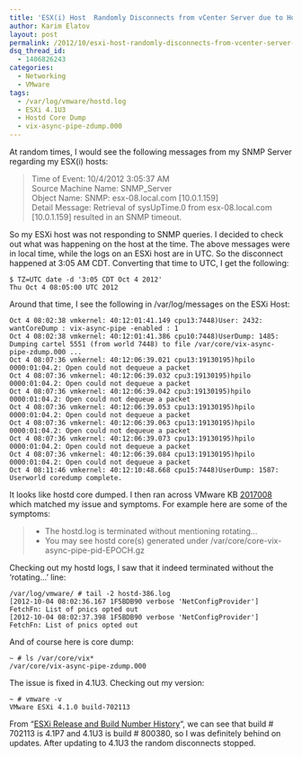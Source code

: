 ```yaml
---
title: 'ESX(i) Host  Randomly Disconnects from vCenter Server due to Hostd Backtracing'
author: Karim Elatov
layout: post
permalink: /2012/10/esxi-host-randomly-disconnects-from-vcenter-server-due-to-hostd-back-tracing/
dsq_thread_id:
  - 1406826243
categories:
  - Networking
  - VMware
tags:
  - /var/log/vmware/hostd.log
  - ESXi 4.1U3
  - Hostd Core Dump
  - vix-async-pipe-zdump.000
---
```

At random times, I would see the following messages from my SNMP Server regarding my ESX(i) hosts:

> Time of Event: 10/4/2012 3:05:37 AM  
> Source Machine Name: SNMP_Server  
> Object Name: SNMP: esx-08.local.com [10.0.1.159]  
> Detail Message: Retrieval of sysUpTime.0 from esx-08.local.com [10.0.1.159] resulted in an SNMP timeout.

So my ESXi host was not responding to SNMP queries. I decided to check out what was happening on the host at the time. The above messages were in local time, while the logs on an ESXi host are in UTC. So the disconnect happened at 3:05 AM CDT. Converting that time to UTC, I get the following:

	  
	$ TZ=UTC date -d '3:05 CDT Oct 4 2012'  
	Thu Oct 4 08:05:00 UTC 2012  
	

Around that time, I see the following in /var/log/messages on the ESXi Host:

	  
	Oct 4 08:02:38 vmkernel: 40:12:01:41.149 cpu13:7448)User: 2432: wantCoreDump : vix-async-pipe -enabled : 1  
	Oct 4 08:02:38 vmkernel: 40:12:01:41.386 cpu10:7448)UserDump: 1485: Dumping cartel 5551 (from world 7448) to file /var/core/vix-async-pipe-zdump.000 ...  
	Oct 4 08:07:36 vmkernel: 40:12:06:39.021 cpu13:19130195)hpilo 0000:01:04.2: Open could not dequeue a packet  
	Oct 4 08:07:36 vmkernel: 40:12:06:39.032 cpu3:19130195)hpilo 0000:01:04.2: Open could not dequeue a packet  
	Oct 4 08:07:36 vmkernel: 40:12:06:39.042 cpu3:19130195)hpilo 0000:01:04.2: Open could not dequeue a packet  
	Oct 4 08:07:36 vmkernel: 40:12:06:39.053 cpu13:19130195)hpilo 0000:01:04.2: Open could not dequeue a packet  
	Oct 4 08:07:36 vmkernel: 40:12:06:39.063 cpu13:19130195)hpilo 0000:01:04.2: Open could not dequeue a packet  
	Oct 4 08:07:36 vmkernel: 40:12:06:39.073 cpu13:19130195)hpilo 0000:01:04.2: Open could not dequeue a packet  
	Oct 4 08:07:36 vmkernel: 40:12:06:39.084 cpu13:19130195)hpilo 0000:01:04.2: Open could not dequeue a packet  
	Oct 4 08:11:46 vmkernel: 40:12:10:48.668 cpu15:7448)UserDump: 1587: Userworld coredump complete.  
	

It looks like hostd core dumped. I then ran across VMware KB <a href="http://kb.vmware.com/kb/2017008" onclick="javascript:_gaq.push(['_trackEvent','outbound-article','http://kb.vmware.com/kb/2017008']);">2017008</a> which matched my issue and symptoms. For example here are some of the symptoms:

> *   The hostd.log is terminated without mentioning rotating&#8230;
> *   You may see hostd core(s) generated under /var/core/core-vix-async-pipe-pid-EPOCH.gz

Checking out my hostd logs, I saw that it indeed terminated without the &#8216;rotating&#8230;&#8217; line:

	  
	/var/log/vmware/ # tail -2 hostd-386.log  
	[2012-10-04 08:02:36.167 1F5BDB90 verbose 'NetConfigProvider'] FetchFn: List of pnics opted out  
	[2012-10-04 08:02:37.398 1F5BDB90 verbose 'NetConfigProvider'] FetchFn: List of pnics opted out  
	

And of course here is core dump:

	  
	~ # ls /var/core/vix*  
	/var/core/vix-async-pipe-zdump.000  
	

The issue is fixed in 4.1U3. Checking out my version:

	  
	~ # vmware -v  
	VMware ESXi 4.1.0 build-702113  
	

From &#8220;<a href="http://www.virten.net/vmware/esxi-release-build-number-history/" onclick="javascript:_gaq.push(['_trackEvent','outbound-article','http://www.virten.net/vmware/esxi-release-build-number-history/']);">ESXi Release and Build Number History</a>&#8220;, we can see that build # 702113 is 4.1P7 and 4.1U3 is build # 800380, so I was definitely behind on updates. After updating to 4.1U3 the random disconnects stopped.

<p class="wp-flattr-button">
  <a class="FlattrButton" style="display:none;" href="http://virtuallyhyper.com/2012/10/esxi-host-randomly-disconnects-from-vcenter-server-due-to-hostd-back-tracing/" title=" ESX(i) Host  Randomly Disconnects from vCenter Server due to Hostd Backtracing" rev="flattr;uid:virtuallyhyper;language:en_GB;category:text;tags:/var/log/vmware/hostd.log,ESXi 4.1U3,Hostd Core Dump,vix-async-pipe-zdump.000,blog;button:compact;">At random times, I would see the following messages from my SNMP Server regarding my ESX(i) hosts: Time of Event: 10/4/2012 3:05:37 AM Source Machine Name: SNMP_Server Object Name: SNMP:...</a>
</p>